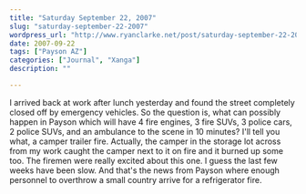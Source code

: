 ```yaml
---
title: "Saturday September 22, 2007"
slug: "saturday-september-22-2007"
wordpress_url: "http://www.ryanclarke.net/post/saturday-september-22-2007/"
date: 2007-09-22
tags: ["Payson AZ"]
categories: ["Journal", "Xanga"]
description: ""

---
```


I arrived back at work after lunch yesterday and found the street completely closed off by emergency vehicles. So the question is, what can possibly happen in Payson which will have 4 fire engines, 3 fire SUVs, 3 police cars, 2 police SUVs, and an ambulance to the scene in 10 minutes? I'll tell you what, a camper trailer fire. Actually, the camper in the storage lot across from my work caught the camper next to it on fire and it burned up some too. The firemen were really excited about this one. I guess the last few weeks have been slow. And that's the news from Payson where enough personnel to overthrow a small country arrive for a refrigerator fire.
